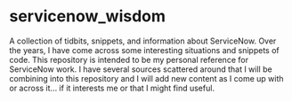 # servicenow_wisdom
A collection of tidbits, snippets, and information about ServiceNow. Over the years, I have come across some interesting situations and snippets of code. This repository is intended to be my personal reference for ServiceNow work. I have several sources scattered around that I will be combining into this repository and I will add new content as I come up with or across it... if it interests me or that I might find useful.

